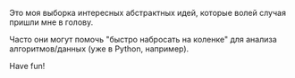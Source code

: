 Это моя выборка интересных абстрактных идей, которые волей случая пришли мне в голову.

Часто они могут помочь "быстро набросать на коленке" для анализа алгоритмов/данных (уже в Python, например).

Have fun!

